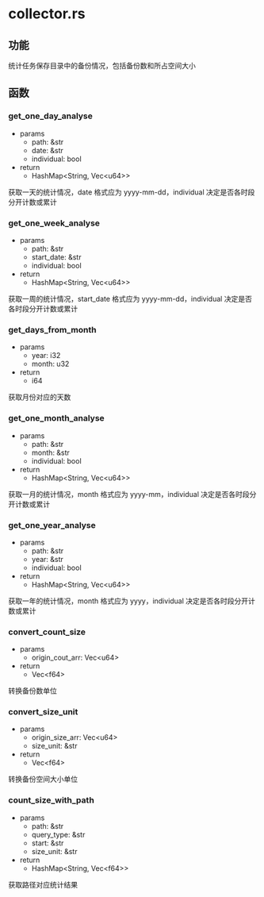 # collector.rs

## 功能

统计任务保存目录中的备份情况，包括备份数和所占空间大小



## 函数

### get_one_day_analyse

- params
  - path: &str
  - date: &str
  - individual: bool
- return
  - HashMap<String, Vec\<u64>>

获取一天的统计情况，date 格式应为 yyyy-mm-dd，individual 决定是否各时段分开计数或累计

### get_one_week_analyse

- params
  - path: &str
  - start_date: &str
  - individual: bool
- return
  - HashMap<String, Vec\<u64>>

获取一周的统计情况，start_date 格式应为 yyyy-mm-dd，individual 决定是否各时段分开计数或累计

### get_days_from_month

- params
  - year: i32
  - month: u32
- return
  - i64

获取月份对应的天数

### get_one_month_analyse

- params
  - path: &str
  - month: &str
  - individual: bool
- return
  - HashMap<String, Vec\<u64>>

获取一月的统计情况，month 格式应为 yyyy-mm，individual 决定是否各时段分开计数或累计

### get_one_year_analyse

- params
  - path: &str
  - year: &str
  - individual: bool
- return
  - HashMap<String, Vec\<u64>>

获取一年的统计情况，month 格式应为 yyyy，individual 决定是否各时段分开计数或累计

### convert_count_size

- params
  - origin_cout_arr: Vec\<u64>
- return
  - Vec\<f64>

转换备份数单位

### convert_size_unit

- params
  - origin_size_arr: Vec\<u64>
  - size_unit: &str
- return
  - Vec\<f64>

转换备份空间大小单位

### count_size_with_path

- params
  - path: &str
  - query_type: &str
  - start: &str
  - size_unit: &str
- return
  - HashMap<String, Vec\<f64>>

获取路径对应统计结果